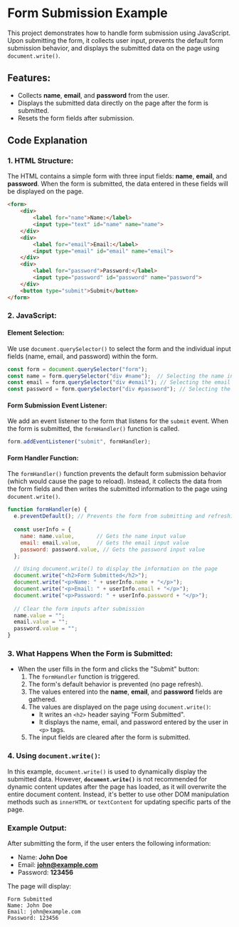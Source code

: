 
# Form Submission Example

This project demonstrates how to handle form submission using JavaScript. Upon submitting the form, it collects user input, prevents the default form submission behavior, and displays the submitted data on the page using `document.write()`.

## Features:
- Collects **name**, **email**, and **password** from the user.
- Displays the submitted data directly on the page after the form is submitted.
- Resets the form fields after submission.

## Code Explanation

### 1. **HTML Structure**:
The HTML contains a simple form with three input fields: **name**, **email**, and **password**. When the form is submitted, the data entered in these fields will be displayed on the page.

```html
<form>
    <div>
        <label for="name">Name:</label>
        <input type="text" id="name" name="name">
    </div>
    <div>
        <label for="email">Email:</label>
        <input type="email" id="email" name="email">
    </div>
    <div>
        <label for="password">Password:</label>
        <input type="password" id="password" name="password">
    </div>
    <button type="submit">Submit</button>
</form>
```

### 2. **JavaScript**:

#### **Element Selection**:
We use `document.querySelector()` to select the form and the individual input fields (name, email, and password) within the form.

```javascript
const form = document.querySelector("form");
const name = form.querySelector("div #name");  // Selecting the name input field
const email = form.querySelector("div #email"); // Selecting the email input field
const password = form.querySelector("div #password"); // Selecting the password input field
```

#### **Form Submission Event Listener**:
We add an event listener to the form that listens for the `submit` event. When the form is submitted, the `formHandler()` function is called.

```javascript
form.addEventListener("submit", formHandler);
```

#### **Form Handler Function**:
The `formHandler()` function prevents the default form submission behavior (which would cause the page to reload). Instead, it collects the data from the form fields and then writes the submitted information to the page using `document.write()`.

```javascript
function formHandler(e) {
  e.preventDefault(); // Prevents the form from submitting and refreshing the page
  
  const userInfo = {
    name: name.value,       // Gets the name input value
    email: email.value,     // Gets the email input value
    password: password.value, // Gets the password input value
  };

  // Using document.write() to display the information on the page
  document.write("<h2>Form Submitted</h2>");
  document.write("<p>Name: " + userInfo.name + "</p>");
  document.write("<p>Email: " + userInfo.email + "</p>");
  document.write("<p>Password: " + userInfo.password + "</p>");
  
  // Clear the form inputs after submission
  name.value = "";
  email.value = "";
  password.value = "";
}
```

### 3. **What Happens When the Form is Submitted**:
- When the user fills in the form and clicks the "Submit" button:
  1. The `formHandler` function is triggered.
  2. The form's default behavior is prevented (no page refresh).
  3. The values entered into the **name**, **email**, and **password** fields are gathered.
  4. The values are displayed on the page using `document.write()`:
     - It writes an `<h2>` header saying "Form Submitted".
     - It displays the name, email, and password entered by the user in `<p>` tags.
  5. The input fields are cleared after the form is submitted.

### 4. **Using `document.write()`**:
In this example, `document.write()` is used to dynamically display the submitted data. However, **`document.write()`** is not recommended for dynamic content updates after the page has loaded, as it will overwrite the entire document content. Instead, it's better to use other DOM manipulation methods such as `innerHTML` or `textContent` for updating specific parts of the page.

### Example Output:
After submitting the form, if the user enters the following information:
- Name: **John Doe**
- Email: **john@example.com**
- Password: **123456**

The page will display:
```
Form Submitted
Name: John Doe
Email: john@example.com
Password: 123456
```


